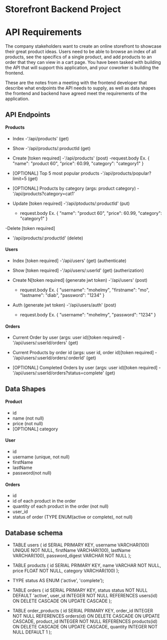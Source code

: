 # Storefront Backend Project
# API Requirements

The company stakeholders want to create an online storefront to showcase their great product ideas. Users need to be able to browse an index of all products, see the specifics of a single product, and add products to an order that they can view in a cart page. You have been tasked with building the API that will support this application, and your coworker is building the frontend.

These are the notes from a meeting with the frontend developer that describe what endpoints the API needs to supply, as well as data shapes the frontend and backend have agreed meet the requirements of the application.

## API Endpoints

#### Products

- Index
  -'/api/products' (get)
- Show
  -'/api/products/:productId (get)

- Create [token required]
  -'/api/products' (post)
  -request.body Ex.
  {
  "name": "product 60",
  "price": 60.99,
  "category": "category1"
  }
- [OPTIONAL] Top 5 most popular products
  -'/api/products/popular?limit=5 (get)

- [OPTIONAL] Products by category (args: product category)
  -'/api/products?category=cat1'

- Update [token required]
  -'/api/ptoducts/:productId' (put)
  - request.body Ex.
    {
    "name": "product 60",
    "price": 60.99,
    "category": "category1"
    }

-Delete [token required]

- '/api/products/:productId' (delete)

#### Users

- Index [token required]
  -'/api/users' (get) (authenticate)

- Show [token required]
  -'/api/users/:userId' (get) (autherization)

- Create N[token required] (generate jwt token)
  -'/api/users' (post)

  - request.body Ex.
    {
    "username": "mohelmy",
    "firstname": "mo",
    "lastname": "diab",
    "password": "1234"
    }

- Auth (generate jwt token)
  -'/api/users/auth' (post)
  - request.body Ex.
    {
    "username": "mohelmy",
    "password": "1234"
    }

#### Orders

- Current Order by user (args: user id)[token required]
  -'/api/users/:userId/orders' (get)

- Current Products by order id (args: user id, order id)[token required]
  -'/api/users/:userId/orders/:orderId' (get)

- [OPTIONAL] Completed Orders by user (args: user id)[token required]
  -'/api/users/:userId/orders?status=complete' (get)

## Data Shapes

#### Product

- id
- name (not null)
- price (not null)
- [OPTIONAL] category

#### User

- id
- username (unique, not null)
- firstName
- lastName
- password(not null)

#### Orders

- id
- id of each product in the order
- quantity of each product in the order (not null)
- user_id
- status of order (TYPE ENUM(active or complete), not null)

## Database schema

- TABLE users (
  id SERIAL PRIMARY KEY,
  username VARCHAR(100) UNIQUE NOT NULL,
  firstName VARCHAR(100),
  lastName VARCHAR(100),
  password_digest VARCHAR NOT NULL
  );

- TABLE products (
  id SERIAL PRIMARY KEY,
  name VARCHAR NOT NULL,
  price FLOAT NOT NULL,
  category VARCHAR(100)
  );

- TYPE status AS ENUM ('active', 'complete');
- TABLE orders (
  id SERIAL PRIMARY KEY,
  status status NOT NULL DEFAULT 'active',
  user_id INTEGER NOT NULL REFERENCES users(id) ON DELETE CASCADE ON UPDATE CASCADE
  );

- TABLE order_products (
  id SERIAL PRIMARY KEY,
  order_id INTEGER NOT NULL REFERENCES orders(id) ON DELETE CASCADE ON UPDATE CASCADE,
  product_id INTEGER NOT NULL REFERENCES products(id) ON DELETE CASCADE ON UPDATE CASCADE,
  quantity INTEGER NOT NULL DEFAULT 1
  );
